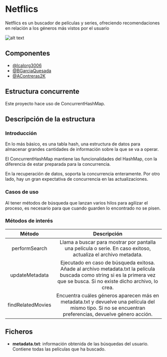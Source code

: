 
# Netflics

Netflics es un buscador de películas y series, ofreciendo recomendaciones en relación a los géneros más vistos por el usuario

![alt text](https://encrypted-tbn0.gstatic.com/images?q=tbn:ANd9GcRKfw3WnsVEiW4iZ7TwQBSegnZ1fuhCpHCtXg&s)

## Componentes

- [@lcalorg3006](https://github.com/lcalorg3006)
- [@BGarciaQuesada](https://github.com/BGarciaQuesada)
- [@AContreras2K](https://github.com/Acontreras2k)

## Estructura concurrente

Este proyecto hace uso de ConcurrentHashMap.

## Descripción de la estructura

### Introducción

En lo más básico, es una tabla hash, una estructura de datos para almacenar grandes cantidades de información sobre la que se va a operar.

El ConcurrentHashMap mantiene las funcionalidades del HashMap, con la diferencia de estar preparada para la concurrencia. 

En la recuperación de datos, soporta la concurrencia enteramente. Por otro lado, hay un gran expectativa de concurrencia en las actualizaciones. 

### Casos de uso

Al tener métodos de búsqueda que lanzan varios hilos para agilizar el proceso, es necesario para que cuando guarden lo encontrado no se pisen.

### Métodos de interés

| **Método** | **Descripción** |
|:---:|:---:|
| performSearch | Llama a buscar para mostrar por pantalla una película o serie.  En caso exitoso, actualiza el archivo metadata. |
| updateMetadata | Ejecutado en caso de búsqueda exitosa. Añade al archivo  metadata.txt la película buscada como string si es la  primera vez que se busca. Si no existe dicho archivo, lo crea.  |
| findRelatedMovies | Encuentra cuáles géneros aparecen más en metadata.txt y devuelve una película del mismo tipo. Si no se encuentran preferencias, devuelve género acción. |

## Ficheros

- **metadata.txt**: información obtenida de las búsquedas del usuario. Contiene todas las películas que ha buscado.